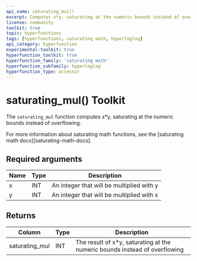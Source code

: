 ```yaml
---
api_name: saturating_mul()
excerpt: Computes x*y, saturating at the numeric bounds instead of overflowing
license: community
toolkit: true
topic: hyperfunctions
tags: [hyperfunctions, saturating math, hyperloglog]
api_category: hyperfunction
experimental-toolkit: true
hyperfunction_toolkit: true
hyperfunction_family: 'saturating math'
hyperfunction_subfamily: hyperloglog
hyperfunction_type: accessor
---
```


# saturating_mul()  <tag type="toolkit">Toolkit</tag>
The `saturating_mul` function computes x*y, saturating at the numeric bounds instead of overflowing.

For more information about saturating math functions, see the
[saturating math docs][saturating-math-docs].

## Required arguments

|Name|Type|Description|
|-|-|-|
|x|INT| An integer that will be multiplied with y |
|y|INT| An integer that will be multiplied with x |

## Returns

|Column|Type|Description|
|-|-|-|
|saturating_mul |INT| The result of x*y, saturating at the numeric bounds instead of overflowing|


[hyperfunctions-approx-count-distincts]: timescaledb/:currentVersion:/how-to-guides/hyperfunctions/approx-count-distincts/
